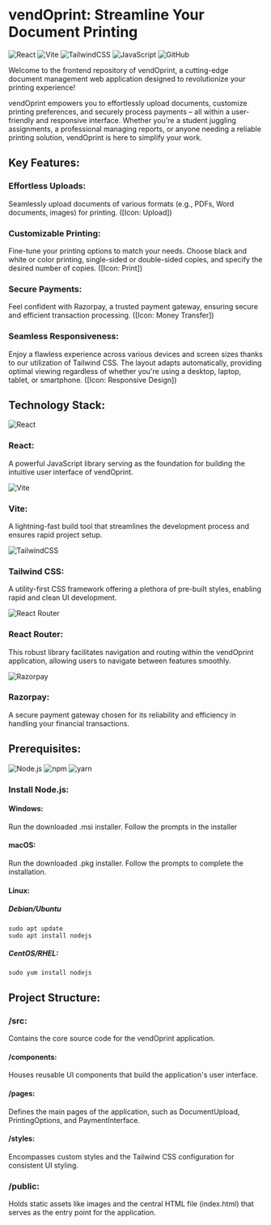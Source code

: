  
# vendOprint: Streamline Your Document Printing

![React](https://skillicons.dev/icons?i=react)
![Vite](https://skillicons.dev/icons?i=vite)
![TailwindCSS](https://skillicons.dev/icons?i=tailwindcss)
![JavaScript](https://skillicons.dev/icons?i=js)
![GitHub](https://skillicons.dev/icons?i=github)


Welcome to the frontend repository of vendOprint, a cutting-edge document management web application designed to revolutionize your printing experience!

vendOprint empowers you to effortlessly upload documents, customize printing preferences, and securely process payments – all within a user-friendly and responsive interface. Whether you're a student juggling assignments, a professional managing reports, or anyone needing a reliable printing solution, vendOprint is here to simplify your work.

## Key Features:

### Effortless Uploads:
 Seamlessly upload documents of various formats (e.g., PDFs, Word documents, images) for printing. ([Icon: Upload])

### Customizable Printing: 
Fine-tune your printing options to match your needs. Choose black and white or color printing, single-sided or double-sided copies, and specify the desired number of copies. ([Icon: Print])

### Secure Payments: 
Feel confident with Razorpay, a trusted payment gateway, ensuring secure and efficient transaction processing. ([Icon: Money Transfer])

### Seamless Responsiveness: 
Enjoy a flawless experience across various devices and screen sizes thanks to our utilization of Tailwind CSS. The layout adapts automatically, providing optimal viewing regardless of whether you're using a desktop, laptop, tablet, or smartphone. ([Icon: Responsive Design])

## Technology Stack:

![React](https://skillicons.dev/icons?i=react) 
### React:

A powerful JavaScript library serving as the foundation for building the intuitive user interface of vendOprint.

![Vite](https://skillicons.dev/icons?i=vite)
### Vite: 
A lightning-fast build tool that streamlines the development process and ensures rapid project setup.

![TailwindCSS](https://skillicons.dev/icons?i=tailwindcss)
### Tailwind CSS: 
A utility-first CSS framework offering a plethora of pre-built styles, enabling rapid and clean UI development.

![React Router](https://raw.githubusercontent.com/tandpfun/skill-icons/main/icons/ReactRouter-Dark.svg)
### React Router: 
This robust library facilitates navigation and routing within the vendOprint application, allowing users to navigate between features smoothly.

![Razorpay](https://raw.githubusercontent.com/tandpfun/skill-icons/main/icons/Payment-Dark.svg)
### Razorpay: 
A secure payment gateway chosen for its reliability and efficiency in handling your financial transactions.



## Prerequisites:

![Node.js](https://skillicons.dev/icons?i=nodejs) ![npm](https://skillicons.dev/icons?i=npm) ![yarn](https://skillicons.dev/icons?i=yarn) 

### Install Node.js:

#### Windows:
Run the downloaded .msi installer.
Follow the prompts in the installer

#### macOS:
Run the downloaded .pkg installer.
Follow the prompts to complete the installation.

#### Linux:

##### Debian/Ubuntu 

```console
sudo apt update
sudo apt install nodejs
```

##### CentOS/RHEL:

```console
sudo yum install nodejs
```

## Project Structure:

### /src: 
Contains the core source code for the vendOprint application.

#### /components: 
Houses reusable UI components that build the application's user interface.

#### /pages: 
Defines the main pages of the application, such as DocumentUpload, PrintingOptions, and PaymentInterface.

#### /styles: 
Encompasses custom styles and the Tailwind CSS configuration for consistent UI styling.

### /public: 
Holds static assets like images and the central HTML file (index.html) that serves as the entry point for the application.
